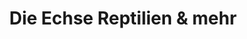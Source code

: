 ---
title: "Die Echse Reptilien & mehr"
url: /paderborn/die-echse-reptilien-und-mehr-bielefelder-strasse/
shop: Tiere
---
